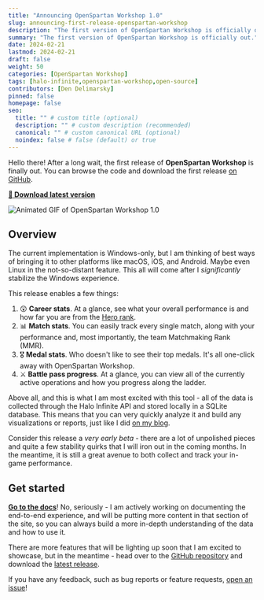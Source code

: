 ```yaml
---
title: "Announcing OpenSpartan Workshop 1.0"
slug: announcing-first-release-openspartan-workshop
description: "The first version of OpenSpartan Workshop is officially out."
summary: "The first version of OpenSpartan Workshop is officially out."
date: 2024-02-21
lastmod: 2024-02-21
draft: false
weight: 50
categories: [OpenSpartan Workshop]
tags: [halo-infinite,openspartan-workshop,open-source]
contributors: [Den Delimarsky]
pinned: false
homepage: false
seo:
  title: "" # custom title (optional)
  description: "" # custom description (recommended)
  canonical: "" # custom canonical URL (optional)
  noindex: false # false (default) or true
---
```


Hello there! After a long wait, the first release of **OpenSpartan Workshop** is finally out. You can browse the code and download the first release [on GitHub](https://github.com/OpenSpartan/openspartan-workshop).

[**🚀 Download latest version**](https://github.com/OpenSpartan/openspartan-workshop/releases/download/1.0.0/OpenSpartan.Workshop.Installer.Bundle.exe)

![Animated GIF of OpenSpartan Workshop 1.0](images/landing-header.gif)

## Overview

The current implementation is Windows-only, but I am thinking of best ways of bringing it to other platforms like macOS, iOS, and Android. Maybe even Linux in the not-so-distant feature. This all will come after I _significantly_ stabilize the Windows experience.

This release enables a few things:

1. 😲 **Career stats**. At a glance, see what your overall performance is and how far you are from the [Hero rank](https://www.halowaypoint.com/news/career-rank-overview-season-4).
2. 📊 **Match stats**. You can easily track every single match, along with your performance and, most importantly, the team Matchmaking Rank (MMR).
3. 🎖️ **Medal stats**. Who doesn't like to see their top medals. It's all one-click away with OpenSpartan Workshop.
4. ⚔️ **Battle pass progress**. At a glance, you can view all of the currently active operations and how you progress along the ladder.

Above all, and this is what I am most excited with this tool - all of the data is collected through the Halo Infinite API and stored locally in a SQLite database. This means that you can very quickly analyze it and build any visualizations or reports, just like I did [on my blog](https://den.dev/halo).

Consider this release a _very early beta_ - there are a lot of unpolished pieces and quite a few stability quirks that I will iron out in the coming months. In the meantime, it is still a great avenue to both collect and track your in-game performance.

## Get started

[**Go to the docs**](/docs/workshop/guides/get-started/)! No, seriously - I am actively working on documenting the end-to-end experience, and will be putting more content in that section of the site, so you can always build a more in-depth understanding of the data and how to use it.

There are more features that will be lighting up soon that I am excited to showcase, but in the meantime - head over to the [GitHub repository](https://github.com/OpenSpartan/openspartan-workshop) and download the [latest release](https://github.com/OpenSpartan/openspartan-workshop/releases/).

If you have any feedback, such as bug reports or feature requests, [open an issue](https://github.com/OpenSpartan/openspartan-workshop/issues)!
